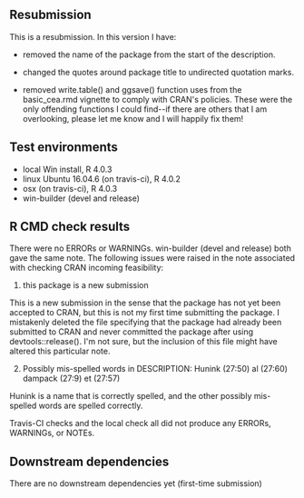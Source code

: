 ## Resubmission
This is a resubmission. In this version I have:

* removed the name of the package from the start of the description.

* changed the quotes around package title to undirected quotation marks.

* removed write.table() and ggsave() function uses from the basic_cea.rmd vignette to comply with CRAN's policies. These were the only offending functions I could find--if there are others that I am overlooking, please let me know and I will happily fix them!


## Test environments
* local Win install, R 4.0.3
* linux Ubuntu 16.04.6 (on travis-ci), R 4.0.2
* osx (on travis-ci), R 4.0.3
* win-builder (devel and release)

## R CMD check results
There were no ERRORs or WARNINGs. 
win-builder (devel and release) both gave the same note. 
The following issues were raised in the note associated with checking CRAN incoming feasibility:

1) this package is a new submission

This is a new submission in the sense that the package has not yet been accepted to CRAN, but this is not my first time submitting the package. I mistakenly deleted the file specifying that the package had already been submitted to CRAN and never committed the package after using devtools::release(). I'm not sure, but the inclusion of this file might have altered this particular note.

2) Possibly mis-spelled words in DESCRIPTION:
   Hunink (27:50)
   al (27:60)
   dampack (27:9)
   et (27:57)

Hunink is a name that is correctly spelled, and the other possibly mis-spelled words are spelled correctly.

Travis-CI checks and the local check all did not produce any ERRORs, WARNINGs, or NOTEs.

## Downstream dependencies
There are no downstream dependencies yet (first-time submission)
